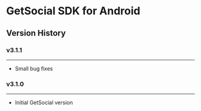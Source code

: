 # GetSocial SDK for Android

## Version History

### v3.1.1
---
- Small bug fixes

### v3.1.0 
---
- Initial GetSocial version

